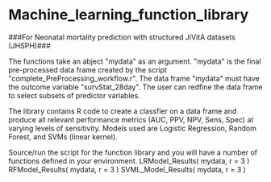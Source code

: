 # Machine_learning_function_library

###For Neonatal mortality prediction with structured JiVitA datasets (JHSPH)###

The functions take an abject "mydata" as an argument. "mydata" is the final pre-processed data frame created by the script "complete_PreProcessing_workflow.r". The data frame "mydata" must have the outcome variable "survStat_28day". The user can redfine the data frame to select subsets of predictor variables.

The library contains R code to create a classfier on a data frame and produce all relevant performance metrics (AUC, PPV, NPV, Sens, Spec) at varying levels of sensitivity. Models used are Logistic Regression, Random Forest, and SVMs (linear kernel). 

Source/run the script for the function library and you will have a number of functions defined in your environment. 
LRModel_Results( mydata, r = 3 )
RFModel_Results( mydata, r = 3 )
SVML_Model_Results( mydata, r = 3 ) 

